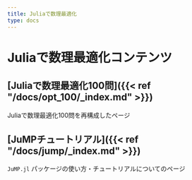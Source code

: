 ```yaml
---
title: Juliaで数理最適化
type: docs
---
```


# Juliaで数理最適化コンテンツ

## [Juliaで数理最適化100問]({{< ref "/docs/opt_100/_index.md" >}})
Juliaで数理最適化100問を再構成したページ

## [JuMPチュートリアル]({{< ref "/docs/jump/_index.md" >}})
`JuMP.jl` パッケージの使い方・チュートリアルについてのページ
